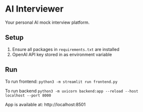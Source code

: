 # AI Interviewer

Your personal AI mock interview platform.

## Setup

1. Ensure all packages in `requirements.txt` are installed
2. OpenAI API key stored in as environment variable

## Run 

To run frontend: 
```python3 -m streamlit run frontend.py```

To run backend
```python3 -m uvicorn backend:app --reload --host localhost --port 8000```

App is available at: http://localhost:8501
